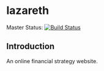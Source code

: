 # lazareth

Master Status: [![Build Status](https://api.travis-ci.org/hotpxl/lazareth.png?branch=master)](https://travis-ci.org/hotpxl/lazareth)

## Introduction

An online financial strategy website.
